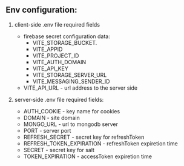 ## Env configuration:
1. client-side .env file required fields
   - firebase secret configuration data:
      * VITE_STORAGE_BUCKET.
      * VITE_APPID
      * VITE_PROJECT_ID
      * VITE_AUTH_DOMAIN
      * VITE_API_KEY
      * VITE_STORAGE_SERVER_URL
      * VITE_MESSAGING_SENDER_ID
   - VITE_API_URL - url address to the server side

2. server-side .env file required fields:
   * AUTH_COOKIE - key name for cookies 
   * DOMAIN - site domain
   * MONGO_URL - url to mongodb server
   * PORT - server port
   * REFRESH_SECRET - secret key for refreshToken
   * REFRESH_TOKEN_EXPIRATION - refreshToken expiretion time
   * SECRET - secret key for salt
   * TOKEN_EXPIRATION - accessToken expiretion time
